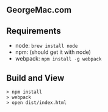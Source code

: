 GeorgeMac.com
-------------

## Requirements

  - node: `brew install node`
  - npm: (should get it with node)
  - webpack: `npm install -g webpack`

## Build and View

	> npm install
	> webpack
	> open dist/index.html

